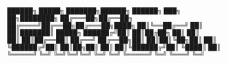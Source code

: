  ██████╗  █████╗    ███████╗██████╗  ██████╗ ███╗   ██╗████████╗
██╔═══██╗██╔══██╗   ██╔════╝██╔══██╗██╔═══██╗████╗  ██║╚══██╔══╝
██║   ██║███████║   █████╗  ██████╔╝██║   ██║██╔██╗ ██║   ██║   
██║   ██║██╔══██║   ██╔══╝  ██╔══██╗██║   ██║██║╚██╗██║   ██║   
╚██████╔╝██║  ██║██╗██║     ██║  ██║╚██████╔╝██║ ╚████║   ██║   
 ╚═════╝ ╚═╝  ╚═╝╚═╝╚═╝     ╚═╝  ╚═╝ ╚═════╝ ╚═╝  ╚═══╝   ╚═╝   
                                                                